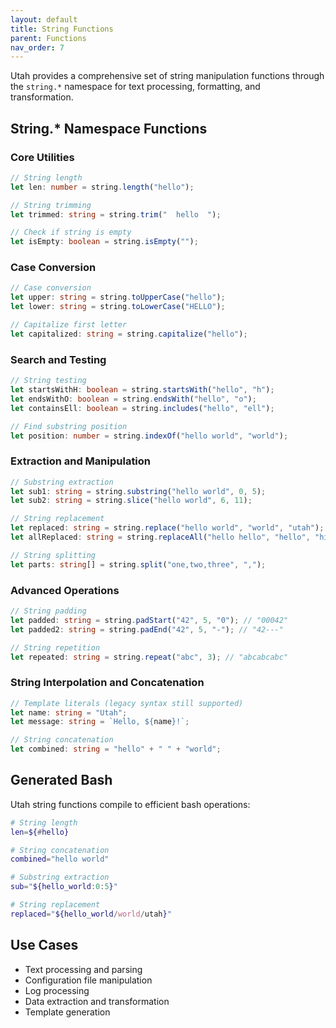 ```yaml
---
layout: default
title: String Functions
parent: Functions
nav_order: 7
---
```


Utah provides a comprehensive set of string manipulation functions through the `string.*` namespace for text processing, formatting, and transformation.

## String.* Namespace Functions

### Core Utilities

```typescript
// String length
let len: number = string.length("hello");

// String trimming
let trimmed: string = string.trim("  hello  ");

// Check if string is empty
let isEmpty: boolean = string.isEmpty("");
```

### Case Conversion

```typescript
// Case conversion
let upper: string = string.toUpperCase("hello");
let lower: string = string.toLowerCase("HELLO");

// Capitalize first letter
let capitalized: string = string.capitalize("hello");
```

### Search and Testing

```typescript
// String testing
let startsWithH: boolean = string.startsWith("hello", "h");
let endsWithO: boolean = string.endsWith("hello", "o");
let containsEll: boolean = string.includes("hello", "ell");

// Find substring position
let position: number = string.indexOf("hello world", "world");
```

### Extraction and Manipulation

```typescript
// Substring extraction
let sub1: string = string.substring("hello world", 0, 5);
let sub2: string = string.slice("hello world", 6, 11);

// String replacement
let replaced: string = string.replace("hello world", "world", "utah");
let allReplaced: string = string.replaceAll("hello hello", "hello", "hi");

// String splitting
let parts: string[] = string.split("one,two,three", ",");
```

### Advanced Operations

```typescript
// String padding
let padded: string = string.padStart("42", 5, "0"); // "00042"
let padded2: string = string.padEnd("42", 5, "-"); // "42---"

// String repetition
let repeated: string = string.repeat("abc", 3); // "abcabcabc"
```

### String Interpolation and Concatenation

```typescript
// Template literals (legacy syntax still supported)
let name: string = "Utah";
let message: string = `Hello, ${name}!`;

// String concatenation
let combined: string = "hello" + " " + "world";
```

## Generated Bash

Utah string functions compile to efficient bash operations:

```bash
# String length
len=${#hello}

# String concatenation
combined="hello world"

# Substring extraction
sub="${hello_world:0:5}"

# String replacement
replaced="${hello_world/world/utah}"
```

## Use Cases

- Text processing and parsing
- Configuration file manipulation
- Log processing
- Data extraction and transformation
- Template generation
